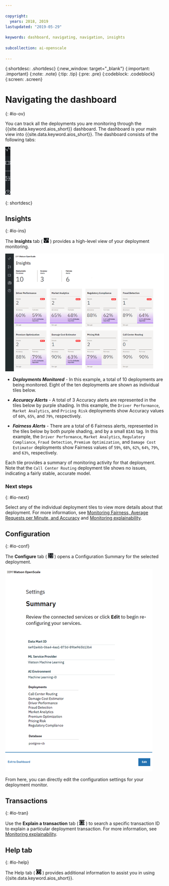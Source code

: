 ```yaml
---

copyright:
  years: 2018, 2019
lastupdated: "2019-05-29"

keywords: dashboard, navigating, navigation, insights

subcollection: ai-openscale

---
```


{:shortdesc: .shortdesc}
{:new_window: target="_blank"}
{:important: .important}
{:note: .note}
{:tip: .tip}
{:pre: .pre}
{:codeblock: .codeblock}
{:screen: .screen}

# Navigating the dashboard
{: #io-ov}

You can track all the deployments you are monitoring through the {{site.data.keyword.aios_short}} dashboard. The dashboard is your main view into {{site.data.keyword.aios_short}}. The dashboard consists of the following tabs:

  ![Insight tabs](images/insight-tabs.png)

{: shortdesc}

## Insights
{: #io-ins}

The **Insights** tab ( ![Insight dashboard](images/insight-dash-tab.png) ) provides a high-level view of your deployment monitoring.

  ![Insight dashboard](images/insight-dashboard.png)

- ***Deployments Monitored*** - In this example, a total of 10 deployments are being monitored. Eight of the ten deployments are shown as individual tiles below.

- ***Accuracy Alerts*** - A total of 3 Accuracy alerts are represented in the tiles below by purple shading. In this example, the `Driver Performance`, `Market Analytics`, and `Pricing Risk` deployments show Accuracy values of `60%`, `65%`, and `79%`, respectively.

- ***Fairness Alerts*** - There are a total of 6 Fairness alerts, represented in the tiles below by both purple shading, and by a small `BIAS` tag. In this example, the `Driver Performance`, `Market Analytics`, `Regulatory Compliance`, `Fraud Detection`, `Premium Optimization`, and `Damage Cost Estimator` deployments show Fairness values of `59%`, `68%`, `62%`, `64%`, `79%`, and `63%`, respectively.

Each tile provides a summary of monitoring activity for that deployment. Note that the `Call Center Routing` deployment tile shows no issues, indicating a fairly stable, accurate model.

### Next steps
{: #io-next}

Select any of the individual deployment tiles to view more details about that deployment. For more information, see [Monitoring Fairness, Average Requests per Minute, and Accuracy](/docs/services/ai-openscale?topic=ai-openscale-it-ov) and [Monitoring explainability](/docs/services/ai-openscale?topic=ai-openscale-ie-ov).

## Configuration
{: #io-conf}

The **Configure** tab ( ![Config tab](images/insight-config-tab.png) ) opens a Configuration Summary for the selected deployment.

  ![Config summary](images/insight-config-summary.png)

From here, you can directly edit the configuration settings for your deployment monitor.

## Transactions
{: #io-tran}

Use the **Explain a transaction** tab ( ![Explain a transaction tab](images/insight-transact-tab.png) ) to search a specific transaction ID to explain a particular deployment transaction. For more information, see [Monitoring explainability](/docs/services/ai-openscale?topic=ai-openscale-ie-ov).

## Help tab
{: #io-help}

The Help tab ( ![Transactions tab](images/insight-help-tab.png) ) provides additional information to assist you in using {{site.data.keyword.aios_short}}.
